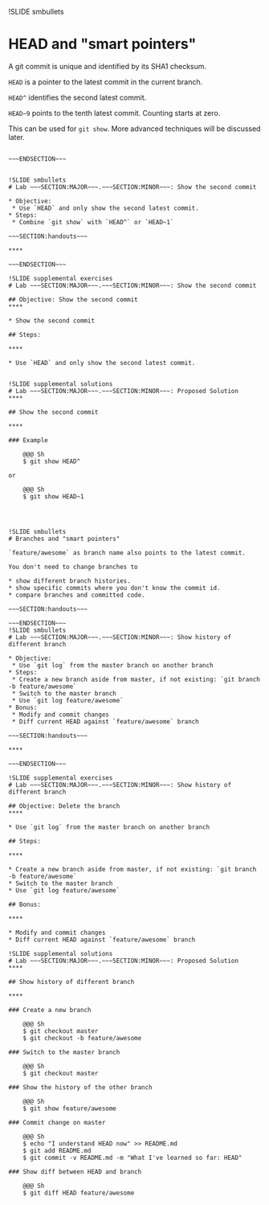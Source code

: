 !SLIDE smbullets
# HEAD and "smart pointers"

A git commit is unique and identified by its SHA1 checksum.

`HEAD` is a pointer to the latest commit in the current branch.

`HEAD^` identifies the second latest commit.

`HEAD~9` points to the tenth latest commit. Counting starts at zero.

This can be used for `git show`. More advanced techniques will be discussed later.

~~~SECTION:handouts~~~

~~~ENDSECTION~~~


!SLIDE smbullets
# Lab ~~~SECTION:MAJOR~~~.~~~SECTION:MINOR~~~: Show the second commit

* Objective:
 * Use `HEAD` and only show the second latest commit.
* Steps:
 * Combine `git show` with `HEAD^` or `HEAD~1`

~~~SECTION:handouts~~~

****

~~~ENDSECTION~~~

!SLIDE supplemental exercises
# Lab ~~~SECTION:MAJOR~~~.~~~SECTION:MINOR~~~: Show the second commit

## Objective: Show the second commit
****

* Show the second commit

## Steps:

****

* Use `HEAD` and only show the second latest commit.


!SLIDE supplemental solutions
# Lab ~~~SECTION:MAJOR~~~.~~~SECTION:MINOR~~~: Proposed Solution
****

## Show the second commit

****

### Example

    @@@ Sh
    $ git show HEAD^

or

    @@@ Sh
    $ git show HEAD~1




!SLIDE smbullets
# Branches and "smart pointers"

`feature/awesome` as branch name also points to the latest commit.

You don't need to change branches to

* show different branch histories.
* show specific commits where you don't know the commit id.
* compare branches and committed code.

~~~SECTION:handouts~~~

~~~ENDSECTION~~~
!SLIDE smbullets
# Lab ~~~SECTION:MAJOR~~~.~~~SECTION:MINOR~~~: Show history of different branch

* Objective:
 * Use `git log` from the master branch on another branch
* Steps:
 * Create a new branch aside from master, if not existing: `git branch -b feature/awesome`
 * Switch to the master branch
 * Use `git log feature/awesome`
* Bonus:
 * Modify and commit changes
 * Diff current HEAD against `feature/awesome` branch

~~~SECTION:handouts~~~

****

~~~ENDSECTION~~~

!SLIDE supplemental exercises
# Lab ~~~SECTION:MAJOR~~~.~~~SECTION:MINOR~~~: Show history of different branch

## Objective: Delete the branch
****

* Use `git log` from the master branch on another branch

## Steps:

****

* Create a new branch aside from master, if not existing: `git branch -b feature/awesome`
* Switch to the master branch
* Use `git log feature/awesome`

## Bonus:

****

* Modify and commit changes
* Diff current HEAD against `feature/awesome` branch

!SLIDE supplemental solutions
# Lab ~~~SECTION:MAJOR~~~.~~~SECTION:MINOR~~~: Proposed Solution
****

## Show history of different branch

****

### Create a new branch

    @@@ Sh
    $ git checkout master
    $ git checkout -b feature/awesome

### Switch to the master branch

    @@@ Sh
    $ git checkout master

### Show the history of the other branch

    @@@ Sh
    $ git show feature/awesome

### Commit change on master

    @@@ Sh
    $ echo "I understand HEAD now" >> README.md
    $ git add README.md
    $ git commit -v README.md -m "What I've learned so far: HEAD"

### Show diff between HEAD and branch

    @@@ Sh
    $ git diff HEAD feature/awesome
